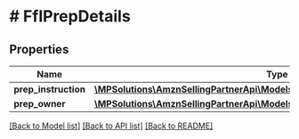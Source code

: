# # FfIPrepDetails

## Properties

Name | Type | Description | Notes
------------ | ------------- | ------------- | -------------
**prep_instruction** | [**\MPSolutions\AmznSellingPartnerApi\Models\FulfillmentInbound\FfIPrepInstruction**](FfIPrepInstruction.md) |  |
**prep_owner** | [**\MPSolutions\AmznSellingPartnerApi\Models\FulfillmentInbound\FfIPrepOwner**](FfIPrepOwner.md) |  |

[[Back to Model list]](../../README.md#models) [[Back to API list]](../../README.md#endpoints) [[Back to README]](../../README.md)
